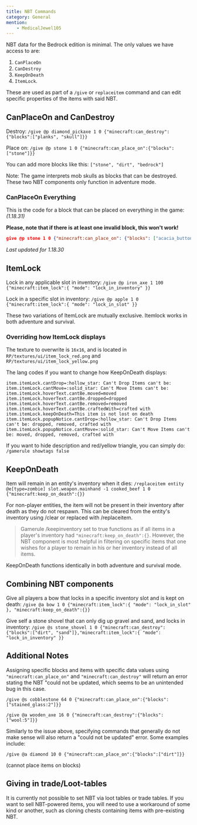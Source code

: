 ```yaml
---
title: NBT Commands
category: General
mention:
    - MedicalJewel105
---
```


NBT data for the Bedrock edition is minimal. The only values we have access to are:

1. `CanPlaceOn`
2. `CanDestroy`
3. `KeepOnDeath`
4. `ItemLock`.

These are used as part of a `/give` or `replaceitem` command and can edit specific properties of the items with said NBT.

## CanPlaceOn and CanDestroy

Destroy: `/give @p diamond_pickaxe 1 0 {"minecraft:can_destroy":{"blocks":["planks", "skull"]}}`

Place on: `/give @p stone 1 0 {"minecraft:can_place_on":{"blocks":["stone"]}}`

You can add more blocks like this: `["stone", "dirt", "bedrock"]`

Note: The game interprets mob skulls as blocks that can be destroyed. These two NBT components only function in adventure mode.

### CanPlaceOn Everything

This is the code for a block that can be placed on everything in the game: _(1.18.31)_

**Please, note that if there is at least one invalid block, this won't work!**

<!-- page_dumper_start -->
<CodeHeader></CodeHeader>

```json
give @p stone 1 0 {"minecraft:can_place_on": {"blocks": ["acacia_button", "acacia_door", "acacia_fence_gate", "acacia_pressure_plate", "acacia_stairs", "acacia_standing_sign", "acacia_trapdoor", "acacia_wall_sign", "activator_rail", "air", "allow", "amethyst_block", "amethyst_cluster", "ancient_debris", "andesite_stairs", "anvil", "azalea", "azalea_leaves", "azalea_leaves_flowered", "bamboo", "bamboo_sapling", "barrel", "barrier", "basalt", "beacon", "bed", "bedrock", "bee_nest", "beehive", "beetroot", "bell", "big_dripleaf", "birch_button", "birch_door", "birch_fence_gate", "birch_pressure_plate", "birch_stairs", "birch_standing_sign", "birch_trapdoor", "birch_wall_sign", "black_candle", "black_candle_cake", "black_glazed_terracotta", "blackstone", "blackstone_double_slab", "blackstone_slab", "blackstone_stairs", "blackstone_wall", "blast_furnace", "blue_candle", "blue_candle_cake", "blue_glazed_terracotta", "blue_ice", "bone_block", "bookshelf", "border_block", "brewing_stand", "brick_block", "brick_stairs", "brown_candle", "brown_candle_cake", "brown_glazed_terracotta", "brown_mushroom", "brown_mushroom_block", "bubble_column", "budding_amethyst", "cactus", "cake", "calcite", "camera", "campfire", "candle", "candle_cake", "carpet", "carrots", "cartography_table", "carved_pumpkin", "cauldron", "cave_vines", "cave_vines_body_with_berries", "cave_vines_head_with_berries", "chain", "chain_command_block", "chest", "chiseled_deepslate", "chiseled_nether_bricks", "chiseled_polished_blackstone", "chorus_flower", "chorus_plant", "clay", "coal_block", "coal_ore", "cobbled_deepslate", "cobbled_deepslate_double_slab", "cobbled_deepslate_slab", "cobbled_deepslate_stairs", "cobbled_deepslate_wall", "cobblestone", "cobblestone_wall", "cocoa", "command_block", "composter", "concrete", "concretePowder", "conduit", "copper_block", "copper_ore", "coral", "coral_block", "coral_fan", "coral_fan_dead", "coral_fan_hang", "coral_fan_hang2", "coral_fan_hang3", "cracked_deepslate_bricks", "cracked_deepslate_tiles", "cracked_nether_bricks", "cracked_polished_blackstone_bricks", "crafting_table", "crimson_button", "crimson_door", "crimson_double_slab", "crimson_fence", "crimson_fence_gate", "crimson_fungus", "crimson_hyphae", "crimson_nylium", "crimson_planks", "crimson_pressure_plate", "crimson_roots", "crimson_slab", "crimson_stairs", "crimson_standing_sign", "crimson_stem", "crimson_trapdoor", "crimson_wall_sign", "crying_obsidian", "cut_copper", "cut_copper_slab", "cut_copper_stairs", "cyan_candle", "cyan_candle_cake", "cyan_glazed_terracotta", "dark_oak_button", "dark_oak_door", "dark_oak_fence_gate", "dark_oak_pressure_plate", "dark_oak_stairs", "dark_oak_trapdoor", "dark_prismarine_stairs", "darkoak_standing_sign", "darkoak_wall_sign", "daylight_detector", "daylight_detector_inverted", "deadbush", "deepslate", "deepslate_brick_double_slab", "deepslate_brick_slab", "deepslate_brick_stairs", "deepslate_brick_wall", "deepslate_bricks", "deepslate_coal_ore", "deepslate_copper_ore", "deepslate_diamond_ore", "deepslate_emerald_ore", "deepslate_gold_ore", "deepslate_iron_ore", "deepslate_lapis_ore", "deepslate_redstone_ore", "deepslate_tile_double_slab", "deepslate_tile_slab", "deepslate_tile_stairs", "deepslate_tile_wall", "deepslate_tiles", "deny", "detector_rail", "diamond_block", "diamond_ore", "diorite_stairs", "dirt", "dirt_with_roots", "dispenser", "double_cut_copper_slab", "double_plant", "double_stone_slab", "double_stone_slab2", "double_stone_slab3", "double_stone_slab4", "double_wooden_slab", "dragon_egg", "dried_kelp_block", "dripstone_block", "dropper", "emerald_block", "emerald_ore", "enchanting_table", "end_brick_stairs", "end_bricks", "end_gateway", "end_portal", "end_portal_frame", "end_rod", "end_stone", "ender_chest", "exposed_copper", "exposed_cut_copper", "exposed_cut_copper_slab", "exposed_cut_copper_stairs", "exposed_double_cut_copper_slab", "farmland", "fence", "fence_gate", "fire", "fletching_table", "flower_pot", "flowering_azalea", "flowing_lava", "flowing_water", "frame", "frosted_ice", "furnace", "gilded_blackstone", "glass", "glass_pane", "glow_frame", "glow_lichen", "glowingobsidian", "glowstone", "gold_block", "gold_ore", "golden_rail", "granite_stairs", "grass", "grass_path", "gravel", "gray_candle", "gray_candle_cake", "gray_glazed_terracotta", "green_candle", "green_candle_cake", "green_glazed_terracotta", "grindstone", "hanging_roots", "hardened_clay", "hay_block", "heavy_weighted_pressure_plate", "honey_block", "honeycomb_block", "hopper", "ice", "infested_deepslate", "info_update", "info_update2", "invisibleBedrock", "iron_bars", "iron_block", "iron_door", "iron_ore", "iron_trapdoor", "jigsaw", "jukebox", "jungle_button", "jungle_door", "jungle_fence_gate", "jungle_pressure_plate", "jungle_stairs", "jungle_standing_sign", "jungle_trapdoor", "jungle_wall_sign", "kelp", "ladder", "lantern", "lapis_block", "lapis_ore", "large_amethyst_bud", "lava", "lava_cauldron", "leaves", "leaves2", "lectern", "lever", "light_block", "light_blue_candle", "light_blue_candle_cake", "light_blue_glazed_terracotta", "light_gray_candle", "light_gray_candle_cake", "light_weighted_pressure_plate", "lightning_rod", "lime_candle", "lime_candle_cake", "lime_glazed_terracotta", "lit_blast_furnace", "lit_deepslate_redstone_ore", "lit_furnace", "lit_pumpkin", "lit_redstone_lamp", "lit_redstone_ore", "lit_smoker", "lodestone", "log", "log2", "loom", "magenta_candle", "magenta_candle_cake", "magenta_glazed_terracotta", "magma", "medium_amethyst_bud", "melon_block", "melon_stem", "mob_spawner", "monster_egg", "moss_block", "moss_carpet", "mossy_cobblestone", "mossy_cobblestone_stairs", "mossy_stone_brick_stairs", "movingBlock", "mycelium", "nether_brick", "nether_brick_fence", "nether_brick_stairs", "nether_gold_ore", "nether_sprouts", "nether_wart", "nether_wart_block", "netherite_block", "netherrack", "netherreactor", "normal_stone_stairs", "noteblock", "oak_stairs", "observer", "obsidian", "orange_candle", "orange_candle_cake", "orange_glazed_terracotta", "oxidized_copper", "oxidized_cut_copper", "oxidized_cut_copper_slab", "oxidized_cut_copper_stairs", "oxidized_double_cut_copper_slab", "packed_ice", "pink_candle", "pink_candle_cake", "pink_glazed_terracotta", "piston", "pistonArmCollision", "planks", "podzol", "pointed_dripstone", "polished_andesite_stairs", "polished_basalt", "polished_blackstone", "polished_blackstone_brick_double_slab", "polished_blackstone_brick_slab", "polished_blackstone_brick_stairs", "polished_blackstone_brick_wall", "polished_blackstone_bricks", "polished_blackstone_button", "polished_blackstone_double_slab", "polished_blackstone_pressure_plate", "polished_blackstone_slab", "polished_blackstone_stairs", "polished_blackstone_wall", "polished_deepslate", "polished_deepslate_double_slab", "polished_deepslate_slab", "polished_deepslate_stairs", "polished_deepslate_wall", "polished_diorite_stairs", "polished_granite_stairs", "portal", "potatoes", "powder_snow", "powered_comparator", "powered_repeater", "prismarine", "prismarine_bricks_stairs", "prismarine_stairs", "pumpkin", "pumpkin_stem", "purple_candle", "purple_candle_cake", "purple_glazed_terracotta", "purpur_block", "purpur_stairs", "quartz_block", "quartz_bricks", "quartz_ore", "quartz_stairs", "rail", "raw_copper_block", "raw_gold_block", "raw_iron_block", "red_candle", "red_candle_cake", "red_flower", "red_glazed_terracotta", "red_mushroom", "red_mushroom_block", "red_nether_brick", "red_nether_brick_stairs", "red_sandstone", "red_sandstone_stairs", "redstone_block", "redstone_lamp", "redstone_ore", "redstone_torch", "redstone_wire", "reeds", "repeating_command_block", "reserved6", "respawn_anchor", "sand", "sandstone", "sandstone_stairs", "sapling", "scaffolding", "seaLantern", "sea_pickle", "seagrass", "shroomlight", "shulker_box", "silver_glazed_terracotta", "skull", "slime", "small_amethyst_bud", "small_dripleaf_block", "smithing_table", "smoker", "smooth_basalt", "smooth_quartz_stairs", "smooth_red_sandstone_stairs", "smooth_sandstone_stairs", "smooth_stone", "snow", "snow_layer", "soul_campfire", "soul_fire", "soul_lantern", "soul_sand", "soul_soil", "soul_torch", "sponge", "spore_blossom", "spruce_button", "spruce_door", "spruce_fence_gate", "spruce_pressure_plate", "spruce_stairs", "spruce_standing_sign", "spruce_trapdoor", "spruce_wall_sign", "stained_glass", "stained_glass_pane", "stained_hardened_clay", "standing_banner", "standing_sign", "stickyPistonArmCollision", "sticky_piston", "stone", "stone_brick_stairs", "stone_button", "stone_pressure_plate", "stone_slab", "stone_slab2", "stone_slab3", "stone_slab4", "stone_stairs", "stonebrick", "stonecutter", "stonecutter_block", "stripped_acacia_log", "stripped_birch_log", "stripped_crimson_hyphae", "stripped_crimson_stem", "stripped_dark_oak_log", "stripped_jungle_log", "stripped_oak_log", "stripped_spruce_log", "stripped_warped_hyphae", "stripped_warped_stem", "structure_block", "structure_void", "sweet_berry_bush", "tallgrass", "target", "tinted_glass", "tnt", "torch", "trapdoor", "trapped_chest", "tripWire", "tripwire_hook", "tuff", "turtle_egg", "twisting_vines", "undyed_shulker_box", "unlit_redstone_torch", "unpowered_comparator", "unpowered_repeater", "vine", "wall_banner", "wall_sign", "warped_button", "warped_door", "warped_double_slab", "warped_fence", "warped_fence_gate", "warped_fungus", "warped_hyphae", "warped_nylium", "warped_planks", "warped_pressure_plate", "warped_roots", "warped_slab", "warped_stairs", "warped_standing_sign", "warped_stem", "warped_trapdoor", "warped_wall_sign", "warped_wart_block", "water", "waterlily", "waxed_copper", "waxed_cut_copper", "waxed_cut_copper_slab", "waxed_cut_copper_stairs", "waxed_double_cut_copper_slab", "waxed_exposed_copper", "waxed_exposed_cut_copper", "waxed_exposed_cut_copper_slab", "waxed_exposed_cut_copper_stairs", "waxed_exposed_double_cut_copper_slab", "waxed_oxidized_copper", "waxed_oxidized_cut_copper", "waxed_oxidized_cut_copper_slab", "waxed_oxidized_cut_copper_stairs", "waxed_oxidized_double_cut_copper_slab", "waxed_weathered_copper", "waxed_weathered_cut_copper", "waxed_weathered_cut_copper_slab", "waxed_weathered_cut_copper_stairs", "waxed_weathered_double_cut_copper_slab", "weathered_copper", "weathered_cut_copper", "weathered_cut_copper_slab", "weathered_cut_copper_stairs", "weathered_double_cut_copper_slab", "web", "weeping_vines", "wheat", "white_candle", "white_candle_cake", "white_glazed_terracotta", "wither_rose", "wood", "wooden_button", "wooden_door", "wooden_pressure_plate", "wooden_slab", "wool", "yellow_candle", "yellow_candle_cake", "yellow_flower", "yellow_glazed_terracotta"]}}
```
*Last updated for 1.18.30*
<!-- page_dumper_end -->

## ItemLock

Lock in any applicable slot in inventory: `/give @p iron_axe 1 100 {"minecraft:item_lock":{ "mode": "lock_in_inventory" }}`

Lock in a specific slot in inventory: `/give @p apple 1 0 {"minecraft:item_lock":{ "mode": "lock_in_slot" }}`

These two variations of ItemLock are mutually exclusive. Itemlock works in both adventure and survival.

### Overriding how ItemLock displays

The texture to overwrite is `16x16`, and is located in `RP/textures/ui/item_lock_red.png` and `RP/textures/ui/item_lock_yellow.png`

The lang codes if you want to change how KeepOnDeath displays:

```
item.itemLock.cantDrop=:hollow_star: Can't Drop Items can't be:
item.itemLock.cantMove=:solid_star: Can't Move Items can't be:
item.itemLock.hoverText.cantBe.moved=moved
item.itemLock.hoverText.cantBe.dropped=dropped
item.itemLock.hoverText.cantBe.removed=removed
item.itemLock.hoverText.cantBe.craftedWith=crafted with
item.itemLock.keepOnDeath=This item is not lost on death
item.itemLock.popupNotice.cantDrop=:hollow_star: Can't Drop Items can't be: dropped, removed, crafted with
item.itemLock.popupNotice.cantMove=:solid_star: Can't Move Items can't be: moved, dropped, removed, crafted with
```
If you want to hide description and red/yellow triangle, you can simply do:
`/gamerule showtags false` 

## KeepOnDeath

Item will remain in an entity's inventory when it dies: `/replaceitem entity @e[type=zombie] slot.weapon.mainhand -1 cooked_beef 1 0 {"minecraft:keep_on_death":{}}`

For non-player entities, the item will not be present in their inventory after death as they do not respawn. This can be cleared from the entity's inventory using /clear or replaced with /replaceitem.
> Gamerule /keepinventory set to true functions as if all items in a player's inventory had `"minecraft:keep_on_death":{}`. However, the NBT component is most helpful in filtering on specific items that one wishes for a player to remain in his or her inventory instead of all items.

KeepOnDeath functions identically in both adventure and survival mode.

## Combining NBT components

Give all players a bow that locks in a specific inventory slot and is kept on death: `/give @a bow 1 0 {"minecraft:item_lock":{ "mode": "lock_in_slot" }, "minecraft:keep_on_death":{}}`

Give self a stone shovel that can only dig up gravel and sand, and locks in inventory: `/give @s stone_shovel 1 0 {"minecraft:can_destroy":{"blocks":["dirt", "sand"]},"minecraft:item_lock":{ "mode": "lock_in_inventory" }}`

## Additional Notes

Assigning specific blocks and items with specific data values using `"minecraft:can_place_on"` and `"minecraft:can_destroy"` will return an error stating the NBT "could not be updated, which seems to be an unintended bug in this case.

`/give @s cobblestone 64 0 {"minecraft:can_place_on":{"blocks":["stained_glass:2"]}}`

`/give @a wooden_axe 16 0 {"minecraft:can_destroy":{"blocks":["wool:5"]}}`

Similarly to the issue above, specifying commands that generally do not make sense will also return a "could not be updated" error. Some examples include:

`/give @a diamond 10 0 {"minecraft:can_place_on":{"blocks":["dirt"]}}`

(cannot place items on blocks)

## Giving in trade/Loot-tables

It is currently not possible to set NBT via loot tables or trade tables. If you want to sell NBT-powered items, you will need to use a workaround of some kind or another, such as cloning chests containing items with pre-existing NBT.
